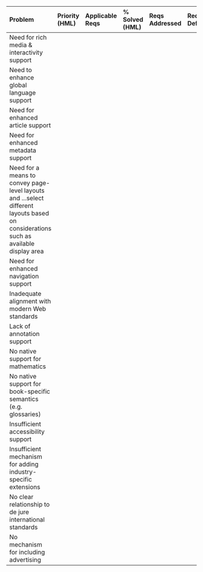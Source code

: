 | **Problem**	| **Priority (HML)** |	**Applicable Reqs** |	**% Solved (HML)** |	**Reqs Addressed** |	**Reqs Deferred** | **Effort remaining (HML)** |	**Risk of Proceeding (HML)**	| **Risk of Deferring (HML)** |
|:------------|:-------------------|:--------------------|:-------------------|:-------------------|:------------------|:---------------------------|:-----------------------------|:----------------------------|
| Need for rich media & interactivity support	|  |  |  |  |  |  |  |  |  |
| Need to enhance global language support |  |  |  |  |  |  |  |  |  |
| Need for enhanced article support |  |  |  |  |  |  |  |  |  |
| Need for enhanced metadata support |  |  |  |  |  |  |  |  |  |
| Need for a means to convey page-level layouts and ...select different layouts based on considerations such as available display area  |  |  |  |  |  |  |  |  |  |
| Need for enhanced navigation support |  |  |  |  |  |  |  |  |  |
| Inadequate alignment with modern Web standards |  |  |  |  |  |  |  |  |  |
| Lack of annotation support |  |  |  |  |  |  |  |  |  |
| No native support for mathematics |  |  |  |  |  |  |  |  |  |
| No native support for book-specific semantics (e.g. glossaries) |  |  |  |  |  |  |  |  |  |
| Insufficient accessibility support |  |  |  |  |  |  |  |  |  |
| Insufficient mechanism for adding industry-specific extensions |  |  |  |  |  |  |  |  |  |
| No clear relationship to de jure international standards |  |  |  |  |  |  |  |  |  |
| No mechanism for including advertising |  |  |  |  |  |  |  |  |  |